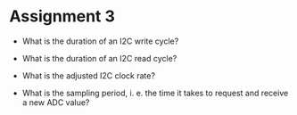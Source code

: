 # Assignment 3

- What is the duration of an I2C write cycle?

- What is the duration of an I2C read cycle?

- What is the adjusted I2C clock rate?

- What is the sampling period, i. e. the time it takes to request and receive a new ADC value?
